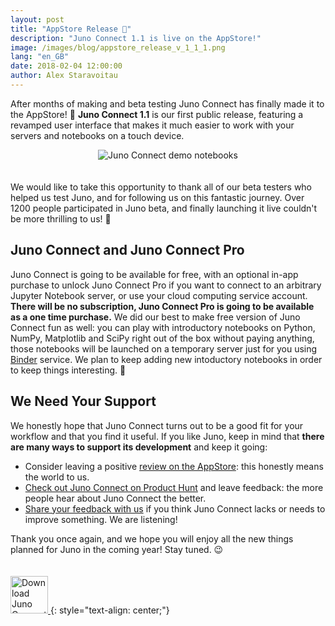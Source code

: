 ```yaml
---
layout: post
title: "AppStore Release 🍾"
description: "Juno Connect 1.1 is live on the AppStore!"
image: /images/blog/appstore_release_v_1_1_1.png
lang: "en_GB"
date: 2018-02-04 12:00:00
author: Alex Staravoitau
---
```


After months of making and beta testing Juno Connect has finally made it to the AppStore! 🎉 **Juno Connect 1.1** is our first public release, featuring a revamped user interface that makes it much easier to work with your servers and notebooks on a touch device. <!--more-->

<div style="text-align: center;">
	<img src="{{ "/images/blog/appstore_release_v_1_1_1.png" | prepend: site.baseurl }}" alt="Juno Connect demo notebooks">
</div>
<span style="display:block; height: 20px;"></span>

We would like to take this opportunity to thank all of our beta testers who helped us test Juno, and for following us on this fantastic journey. Over 1200 people participated in Juno beta, and finally launching it live couldn't be more thrilling to us! 🤗 

## Juno Connect and Juno Connect Pro
Juno Connect is going to be available for free, with an optional in-app purchase to unlock Juno Connect Pro if you want to connect to an arbitrary Jupyter Notebook server, or use your cloud computing service account. **There will be no subscription, Juno Connect Pro is going to be available as a one time purchase.** We did our best to make free version of Juno Connect fun as well: you can play with introductory notebooks on Python, NumPy, Matplotlib and SciPy right out of the box without paying anything, those notebooks will be launched on a temporary server just for you using [Binder](https://mybinder.org) service. We plan to keep adding new intoductory notebooks in order to keep things interesting. 🙂

## We Need Your Support
We honestly hope that Juno Connect turns out to be a good fit for your workflow and that you find it useful. If you like Juno, keep in mind that **there are many ways to support its development** and keep it going:

* Consider leaving a positive [review on the AppStore](https://itunes.apple.com/app/juno-jupyter-notebook-client/id1315744137): this honestly means the world to us.
* [Check out Juno Connect on Product Hunt](https://www.producthunt.com/posts/juno-767a5996-5c93-4d62-880d-14268d1093e5) and leave feedback: the more people hear about Juno Connect the better.
* [Share your feedback with us](mailto:feedback@juno.sh) if you think Juno Connect lacks or needs to improve something. We are listening!

Thank you once again, and we hope you will enjoy all the new things planned for Juno in the coming year! Stay tuned. 😉

<a href="https://itunes.apple.com/app/juno-jupyter-notebook-client/id1315744137" target="blank">
	<span style="display:block; height: 20px;"></span>
    <img class="download-appstore-badge" style="height: 60px;" alt="Download Juno Connect on AppStore" src="{{ "/images/download_black.svg" | prepend: site.baseurl }}">
</a>
{: style="text-align: center;"}


